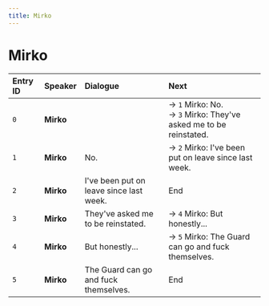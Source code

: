 ```yaml
---
title: Mirko
---
```


# Mirko


| Entry ID | Speaker | Dialogue | Next |
| :------- | :------ | :------- | :------------ |
| `0` | **Mirko** |  | → `1` Mirko: No\.<br>→ `3` Mirko: They've asked me to be reinstated\. |
| `1` | **Mirko** | No\. | → `2` Mirko: I've been put on leave since last week\. |
| `2` | **Mirko** | I've been put on leave since last week\. | End |
| `3` | **Mirko** | They've asked me to be reinstated\. | → `4` Mirko: But honestly\.\.\. |
| `4` | **Mirko** | But honestly\.\.\. | → `5` Mirko: The Guard can go and fuck themselves\. |
| `5` | **Mirko** | The Guard can go and fuck themselves\. | End |
